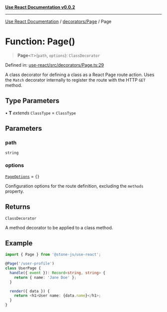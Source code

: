 [**Use React Documentation v0.0.2**](../../../README.md)

***

[Use React Documentation](../../../modules.md) / [decorators/Page](../README.md) / Page

# Function: Page()

> **Page**\<`T`\>(`path`, `options`): `ClassDecorator`

Defined in: [use-react/src/decorators/Page.ts:29](https://github.com/stonemjs/use-react/blob/a85b32b76e105a7bc655ce084e0841ade8b0df8a/src/decorators/Page.ts#L29)

A class decorator for defining a class as a React Page route action.
Uses the `Match` decorator internally to register the route with the HTTP `GET` method.

## Type Parameters

• **T** *extends* `ClassType` = `ClassType`

## Parameters

### path

`string`

### options

[`PageOptions`](../../../declarations/interfaces/PageOptions.md) = `{}`

Configuration options for the route definition, excluding the `methods` property.

## Returns

`ClassDecorator`

A method decorator to be applied to a class method.

## Example

```typescript
import { Page } from '@stone-js/use-react';

@Page('/user-profile')
class UserPage {
  handle({ event }): Record<string, string> {
    return { name: 'Jane Doe' };
  }

  render({ data }) {
    return <h1>User name: {data.name}</h1>;
  }
}
```
